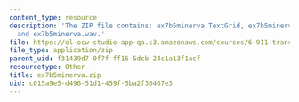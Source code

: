 ```yaml
---
content_type: resource
description: 'The ZIP file contains: ex7b5minerva.TextGrid, ex7b5minerva-ans.TextGrid,
  and ex7b5minerva.wav.'
file: https://ol-ocw-studio-app-qa.s3.amazonaws.com/courses/6-911-transcribing-prosodic-structure-of-spoken-utterances-with-tobi-january-iap-2006/c015a9e5d49651d1459f5ba2f30467e3_ex7b5minerva.zip
file_type: application/zip
parent_uid: f31439d7-0f7f-ff16-5dcb-24c1a13f1acf
resourcetype: Other
title: ex7b5minerva.zip
uid: c015a9e5-d496-51d1-459f-5ba2f30467e3
---
```

